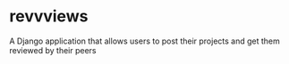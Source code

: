 # revvviews
A Django application that allows users to post their projects and get them reviewed by their peers
